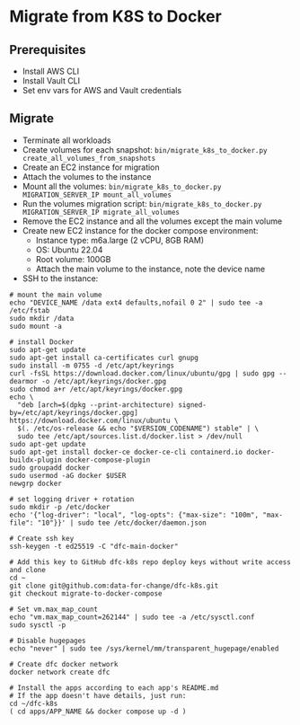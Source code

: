 # Migrate from K8S to Docker

## Prerequisites

* Install AWS CLI
* Install Vault CLI
* Set env vars for AWS and Vault credentials

## Migrate

* Terminate all workloads
* Create volumes for each snapshot: `bin/migrate_k8s_to_docker.py create_all_volumes_from_snapshots`
* Create an EC2 instance for migration
* Attach the volumes to the instance
* Mount all the volumes: `bin/migrate_k8s_to_docker.py MIGRATION_SERVER_IP mount_all_volumes`
* Run the volumes migration script: `bin/migrate_k8s_to_docker.py MIGRATION_SERVER_IP migrate_all_volumes`
* Remove the EC2 instance and all the volumes except the main volume
* Create new EC2 instance for the docker compose environment:
  * Instance type: m6a.large (2 vCPU, 8GB RAM)
  * OS: Ubuntu 22.04
  * Root volume: 100GB
  * Attach the main volume to the instance, note the device name
* SSH to the instance: 

```
# mount the main volume
echo "DEVICE_NAME /data ext4 defaults,nofail 0 2" | sudo tee -a /etc/fstab
sudo mkdir /data
sudo mount -a

# install Docker
sudo apt-get update
sudo apt-get install ca-certificates curl gnupg
sudo install -m 0755 -d /etc/apt/keyrings
curl -fsSL https://download.docker.com/linux/ubuntu/gpg | sudo gpg --dearmor -o /etc/apt/keyrings/docker.gpg
sudo chmod a+r /etc/apt/keyrings/docker.gpg
echo \
  "deb [arch=$(dpkg --print-architecture) signed-by=/etc/apt/keyrings/docker.gpg] https://download.docker.com/linux/ubuntu \
  $(. /etc/os-release && echo "$VERSION_CODENAME") stable" | \
  sudo tee /etc/apt/sources.list.d/docker.list > /dev/null
sudo apt-get update
sudo apt-get install docker-ce docker-ce-cli containerd.io docker-buildx-plugin docker-compose-plugin
sudo groupadd docker
sudo usermod -aG docker $USER
newgrp docker

# set logging driver + rotation
sudo mkdir -p /etc/docker
echo '{"log-driver": "local", "log-opts": {"max-size": "100m", "max-file": "10"}}' | sudo tee /etc/docker/daemon.json

# Create ssh key
ssh-keygen -t ed25519 -C "dfc-main-docker"

# Add this key to GitHub dfc-k8s repo deploy keys without write access and clone
cd ~
git clone git@github.com:data-for-change/dfc-k8s.git
git checkout migrate-to-docker-compose

# Set vm.max_map_count
echo "vm.max_map_count=262144" | sudo tee -a /etc/sysctl.conf
sudo sysctl -p

# Disable hugepages
echo "never" | sudo tee /sys/kernel/mm/transparent_hugepage/enabled

# Create dfc docker network
docker network create dfc

# Install the apps according to each app's README.md
# If the app doesn't have details, just run:
cd ~/dfc-k8s
( cd apps/APP_NAME && docker compose up -d )
```
